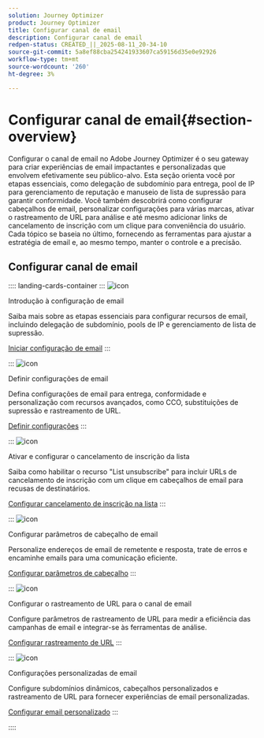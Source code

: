 ```yaml
---
solution: Journey Optimizer
product: Journey Optimizer
title: Configurar canal de email
description: Configurar canal de email
redpen-status: CREATED_||_2025-08-11_20-34-10
source-git-commit: 5a8ef88cba254241933607ca59156d35e0e92926
workflow-type: tm+mt
source-wordcount: '260'
ht-degree: 3%

---
```



# Configurar canal de email{#section-overview}

Configurar o canal de email no Adobe Journey Optimizer é o seu gateway para criar experiências de email impactantes e personalizadas que envolvem efetivamente seu público-alvo. Esta seção orienta você por etapas essenciais, como delegação de subdomínio para entrega, pool de IP para gerenciamento de reputação e manuseio de lista de supressão para garantir conformidade. Você também descobrirá como configurar cabeçalhos de email, personalizar configurações para várias marcas, ativar o rastreamento de URL para análise e até mesmo adicionar links de cancelamento de inscrição com um clique para conveniência do usuário. Cada tópico se baseia no último, fornecendo as ferramentas para ajustar a estratégia de email e, ao mesmo tempo, manter o controle e a precisão.

## Configurar canal de email

:::: landing-cards-container
:::
![icon](https://cdn.experienceleague.adobe.com/icons/circle-play.svg?lang=pt-BR)

Introdução à configuração de email

Saiba mais sobre as etapas essenciais para configurar recursos de email, incluindo delegação de subdomínio, pools de IP e gerenciamento de lista de supressão.

[Iniciar configuração de email](../using/email/get-started-email-config.md)
:::

:::
![icon](https://cdn.experienceleague.adobe.com/icons/gear.svg?lang=pt-BR)

Definir configurações de email

Defina configurações de email para entrega, conformidade e personalização com recursos avançados, como CCO, substituições de supressão e rastreamento de URL.

[Definir configurações](../using/email/email-settings.md)
:::

:::
![icon](https://cdn.experienceleague.adobe.com/icons/list-check.svg?lang=pt-BR)

Ativar e configurar o cancelamento de inscrição da lista

Saiba como habilitar o recurso &quot;List unsubscribe&quot; para incluir URLs de cancelamento de inscrição com um clique em cabeçalhos de email para recusas de destinatários.

[Configurar cancelamento de inscrição na lista](../using/email/list-unsubscribe.md)
:::

:::
![icon](https://cdn.experienceleague.adobe.com/icons/gear.svg?lang=pt-BR)

Configurar parâmetros de cabeçalho de email

Personalize endereços de email de remetente e resposta, trate de erros e encaminhe emails para uma comunicação eficiente.

[Configurar parâmetros de cabeçalho](../using/email/header-parameters.md)
:::

:::
![icon](https://cdn.experienceleague.adobe.com/icons/chart-line.svg?lang=pt-BR)

Configurar o rastreamento de URL para o canal de email

Configure parâmetros de rastreamento de URL para medir a eficiência das campanhas de email e integrar-se às ferramentas de análise.

[Configurar rastreamento de URL](../using/email/url-tracking.md)
:::

:::
![icon](https://cdn.experienceleague.adobe.com/icons/bullseye.svg?lang=pt-BR)

Configurações personalizadas de email

Configure subdomínios dinâmicos, cabeçalhos personalizados e rastreamento de URL para fornecer experiências de email personalizadas.

[Configurar email personalizado](../using/email/surface-personalization.md)
:::

::::

